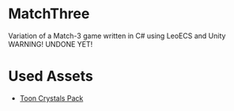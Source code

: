 # MatchThree
Variation of a Match-3 game written in C# using LeoECS and Unity
WARNING! UNDONE YET!

# Used Assets
- [Toon Crystals Pack](https://assetstore.unity.com/packages/3d/props/toon-crystals-pack-66182)
